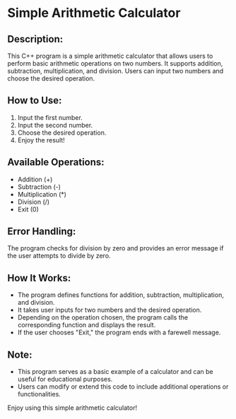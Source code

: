 <h1>Simple Arithmetic Calculator</h1>

<h2>Description:</h2>
<p>This C++ program is a simple arithmetic calculator that allows users to perform basic arithmetic operations on two numbers. It supports addition, subtraction, multiplication, and division. Users can input two numbers and choose the desired operation.</p>

<h2>How to Use:</h2>
<ol>
    <li>Input the first number.</li>
    <li>Input the second number.</li>
    <li>Choose the desired operation.</li>
    <li>Enjoy the result!</li>
</ol>

<h2>Available Operations:</h2>
<ul>
    <li>Addition (+)</li>
    <li>Subtraction (-)</li>
    <li>Multiplication (*)</li>
    <li>Division (/)</li>
    <li>Exit (0)</li>
</ul>

<h2>Error Handling:</h2>
<p>The program checks for division by zero and provides an error message if the user attempts to divide by zero.</p>

<h2>How It Works:</h2>
<ul>
    <li>The program defines functions for addition, subtraction, multiplication, and division.</li>
    <li>It takes user inputs for two numbers and the desired operation.</li>
    <li>Depending on the operation chosen, the program calls the corresponding function and displays the result.</li>
    <li>If the user chooses "Exit," the program ends with a farewell message.</li>
</ul>

<h2>Note:</h2>
<ul>
    <li>This program serves as a basic example of a calculator and can be useful for educational purposes.</li>
    <li>Users can modify or extend this code to include additional operations or functionalities.</li>
</ul>

<p>Enjoy using this simple arithmetic calculator!</p>

